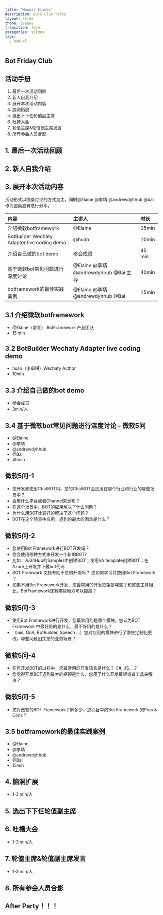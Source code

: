 ```yaml
---
title: "Manual Slides"
description: BOT5 Club Talks
layout: slide
theme: league
transition: fade
categories: slides
tags:
  - manual
---
```

<!-- markdownlint-disable MD033 -->

<section data-markdown>

## Bot Friday Club

## 活动手册

</section>
<!-- --- -->

<section>

<section data-markdown>

1. 最后一次活动回顾
1. 新人自我介绍
1. 展开本次活动内容
1. 脑洞拓展
1. 选出下下任轮值副主席
1. 吐槽大会
1. 轮值主席&轮值副主席发言
1. 所有参会人员合影

</section>

</section>
<!-- --- -->

<section data-markdown>

## 1. 最后一次活动回顾

</section>
<!-- --- -->

<section data-markdown>

## 2. 新人自我介绍

</section>
<!-- --- -->

<section data-markdown>

## 3. 展开本次活动内容

活动形式以圆桌讨论的方式为主，同时@Elaine @李靖 @andrewdyhhub @bai 作为圆桌嘉宾进行分享。

|内容|主讲人|时长|
|:--|:--|:--|
|介绍微软botframework | @Elaine | 15min |
| BotBuilder Wechaty Adapter live coding demo  |@huan| 10min |
|介绍自己做的bot demo| 参会成员 | 45 min |
|基于微软bot常见问题进行深度讨论| @Elaine @李靖 @andrewdyhhub @Bai 主导 | 40min |
|botframework的最佳实践案例 | @Elaine @李靖 @andrewdyhhub @Bai | 15min |

</section>
<!-- --- -->

<section data-markdown>

## 3.1 介绍微软botframework

- @Elaine（常青） BotFramework 产品团队
- 15 min

</section>
<!-- --- -->

<section data-markdown>

## 3.2 BotBuilder Wechaty Adapter live coding demo

- huan（李卓桓）Wechaty Author
- 10min

</section>
<!-- --- -->

<section data-markdown>

## 3.3 介绍自己做的bot demo

- 参会成员
- 3min/人

</section>
<!-- --- -->

<section data-markdown>

## 3.4 基于微软bot常见问题进行深度讨论 - 微软5问

- @Elaine
- @李靖
- @andrewdyhhub
- @Bai
- 40min

</section>
<!-- --- -->

<section data-markdown>

## 微软5问-1

- 您开发和使用ChatBOT吗，您的ChatBOT会应用在哪个行业和行业的哪些场景中？
- 会用什么平台或者Channel来发布？
- 在这个场景中，BOT的应用解决了什么问题？
- 为什么用BOT比较好的解决了这个问题？
- BOT在这个场景中应用，遇到的最大的困难是什么？

</section>
<!-- --- -->

<section data-markdown>

## 微软5问-2

- 您使用Bot Framework进行BOT开发吗？
- 您会使用哪种方式来开发一个新的BOT?
- 比如：从GitHub的Samples中创建BOT；使用VA template创建BOT；在Azure上开发并下载bot代码
- BOT Framwork 文档有助于您的开发吗？ 您如何学习并使用Bot Framework ？
- 如果不用Bot Framework开发，您最常用的开发框架是哪些？和这些工具相比，BotFramework还有哪些地方可以提高？

</section>
<!-- --- -->

<section data-markdown>

## 微软5问-3

- 使用Bot Framework进行开发，您最常用的是哪个模块，您认为BOT Framework 中最好用的是什么，最不好用的是什么？
- （luis, QnA, BotBuilder, Speech ...）您对应用的模块进行了哪些定制化更改，哪些问题困扰您的业务场景？  

</section>
<!-- --- -->

<section data-markdown>

## 微软5问-4

- 在您开发BOT的过程中，您最常用的开发语言是什么？ C#, JS, ...?
- 您觉得开发BOT遇到最大的瓶颈是什么，您用了什么开发框架或者工具来解决？

</section>
<!-- --- -->

<section data-markdown>

## 微软5问-5

- 您对微软的BOT Framework了解多少，您心目中的Bot Framework 的Pros & Cons ?

</section>
<!-- --- -->

<section data-markdown>

## 3.5 botframework的最佳实践案例

- @Elaine
- @李靖
- @andrewdyhhub
- @Bai
- 15min

</section>
<!-- --- -->

<section data-markdown>

## 4. 脑洞扩展

- 1-3 min/人

</section>
<!-- --- -->

<section data-markdown>

## 5. 选出下下任轮值副主席

</section>
<!-- --- -->

<section data-markdown>

## 6. 吐槽大会

- 1-3 min/人

</section>
<!-- --- -->

<section data-markdown>

## 7. 轮值主席&轮值副主席发言

- 1-3 min/人

</section>
<!-- --- -->

<section data-markdown>

## 8. 所有参会人员合影

</section>
<!-- --- -->

<section data-markdown>

## After Party！！！

</section>

